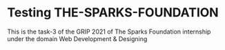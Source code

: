 # Testing THE-SPARKS-FOUNDATION
This is the task-3 of the GRIP 2021 of The Sparks Foundation internship under the domain Web Development &amp; Designing
